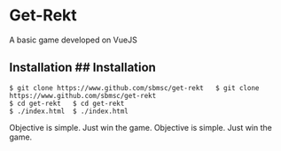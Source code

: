 # Get-Rekt
A basic game developed on VueJS
## Installation	## Installation
	
```
$ git clone https://www.github.com/sbmsc/get-rekt	$ git clone https://www.github.com/sbmsc/get-rekt
$ cd get-rekt	$ cd get-rekt
$ ./index.html	$ ./index.html
```

Objective is simple. Just win the game.	Objective is simple. Just win the game.